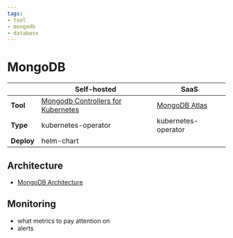 ```yaml
---
tags:
- tool
- mongodb
- database
---
```


# MongoDB

| |Self-hosted|SaaS|
|-|-|-|
|**Tool**|[Mongodb Controllers for Kubernetes](https://github.com/mongodb/mongodb-kubernetes)|[MongoDB Atlas](https://github.com/mongodb/mongodb-atlas-kubernetes)|
|**Type**|kubernetes-operator|kubernetes-operator|
|**Deploy**|helm-chart||

## Architecture

* [MongoDB Architecture](./articles/mongodb-architecture.md)

## Monitoring

- what metrics to pay attention on
- alerts

